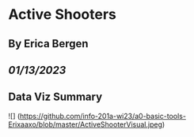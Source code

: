 # Active Shooters
## By Erica Bergen
## _01/13/2023_

## Data Viz Summary
![] (https://github.com/info-201a-wi23/a0-basic-tools-Erixaaxo/blob/master/ActiveShooterVisual.jpeg)

